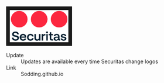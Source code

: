 <a href="https://sodding.github.io/LogoSecuritas.png" target="_blank"><img src="https://github.com/Sodding/Sodding.github.io/blob/8267ff34762e6b6dfc9783041601ee801d2cf6c5/LogoSecuritas.png" alt="Logo" width="160" height="88" border="10" /></a>
<br>
<dl>
  <dt>Update</dt>
  <dd>Updates are available every time Securitas change logos</dd>

  <dt>Link</dt>
  <dd>Sodding.github.io</dd>
</dl>

